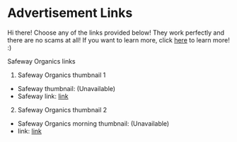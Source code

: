 # Advertisement Links
Hi there! Choose any of the links provided below! They work perfectly and there are no scams at all! If you want to learn more, click <a href="/schoolappsredirector/advertisement-links/README.md">here</a> to learn more! :)

Safeway Organics links
1. Safeway Organics thumbnail 1
- Safeway thumbnail: (Unavailable)
- Safeway link: <a href="https://www.safeway.com/lp/o-organics-organic.html?cmpid=ds_swy_int_own_dbm_20250423_419473221_419473221_106863_MerkleENT&clinchClickId_yldcQE=x1Vj0gAAAE7wP5PZJGMwMGQ4OThhLTNjNjMtNDFlYS1iNzFkLTU0OGE3YTdmZTQ5ZdkkYTMzY2Y1YjktYzQ3OS00YTRlLWFhZDYtNTI2NTYzY2I4Zjk2wA">link</a>

2. Safeway Organics thumbnail 2
- Safeway Organics morning thumbnail: (Unavailable)
- link: <a href="">link</a>
